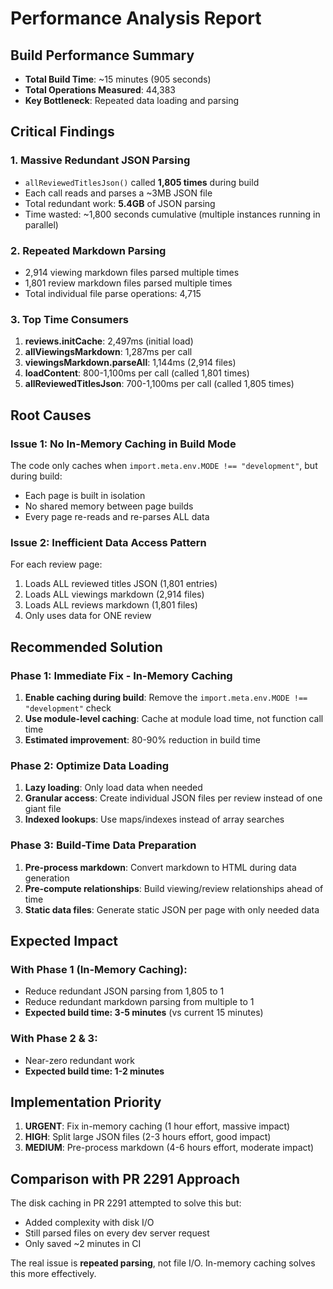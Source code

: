 # Performance Analysis Report

## Build Performance Summary
- **Total Build Time**: ~15 minutes (905 seconds)
- **Total Operations Measured**: 44,383
- **Key Bottleneck**: Repeated data loading and parsing

## Critical Findings

### 1. Massive Redundant JSON Parsing
- `allReviewedTitlesJson()` called **1,805 times** during build
- Each call reads and parses a ~3MB JSON file
- Total redundant work: **5.4GB** of JSON parsing
- Time wasted: ~1,800 seconds cumulative (multiple instances running in parallel)

### 2. Repeated Markdown Parsing
- 2,914 viewing markdown files parsed multiple times
- 1,801 review markdown files parsed multiple times
- Total individual file parse operations: 4,715

### 3. Top Time Consumers
1. **reviews.initCache**: 2,497ms (initial load)
2. **allViewingsMarkdown**: 1,287ms per call
3. **viewingsMarkdown.parseAll**: 1,144ms (2,914 files)
4. **loadContent**: 800-1,100ms per call (called 1,801 times)
5. **allReviewedTitlesJson**: 700-1,100ms per call (called 1,805 times)

## Root Causes

### Issue 1: No In-Memory Caching in Build Mode
The code only caches when `import.meta.env.MODE !== "development"`, but during build:
- Each page is built in isolation
- No shared memory between page builds
- Every page re-reads and re-parses ALL data

### Issue 2: Inefficient Data Access Pattern
For each review page:
1. Loads ALL reviewed titles JSON (1,801 entries)
2. Loads ALL viewings markdown (2,914 files)
3. Loads ALL reviews markdown (1,801 files)
4. Only uses data for ONE review

## Recommended Solution

### Phase 1: Immediate Fix - In-Memory Caching
1. **Enable caching during build**: Remove the `import.meta.env.MODE !== "development"` check
2. **Use module-level caching**: Cache at module load time, not function call time
3. **Estimated improvement**: 80-90% reduction in build time

### Phase 2: Optimize Data Loading
1. **Lazy loading**: Only load data when needed
2. **Granular access**: Create individual JSON files per review instead of one giant file
3. **Indexed lookups**: Use maps/indexes instead of array searches

### Phase 3: Build-Time Data Preparation
1. **Pre-process markdown**: Convert markdown to HTML during data generation
2. **Pre-compute relationships**: Build viewing/review relationships ahead of time
3. **Static data files**: Generate static JSON per page with only needed data

## Expected Impact

### With Phase 1 (In-Memory Caching):
- Reduce redundant JSON parsing from 1,805 to 1
- Reduce redundant markdown parsing from multiple to 1
- **Expected build time: 3-5 minutes** (vs current 15 minutes)

### With Phase 2 & 3:
- Near-zero redundant work
- **Expected build time: 1-2 minutes**

## Implementation Priority

1. **URGENT**: Fix in-memory caching (1 hour effort, massive impact)
2. **HIGH**: Split large JSON files (2-3 hours effort, good impact)  
3. **MEDIUM**: Pre-process markdown (4-6 hours effort, moderate impact)

## Comparison with PR 2291 Approach

The disk caching in PR 2291 attempted to solve this but:
- Added complexity with disk I/O
- Still parsed files on every dev server request
- Only saved ~2 minutes in CI

The real issue is **repeated parsing**, not file I/O. In-memory caching solves this more effectively.
